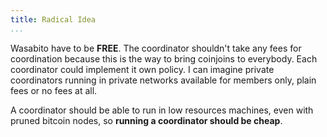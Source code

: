 ```yaml
---
title: Radical Idea
...
```


Wasabito have to be **FREE**. The coordinator shouldn't take any fees for coordination because this is the way to bring coinjoins to everybody. 
Each coordinator could implement it own policy. I can imagine private coordinators running in private networks available
for members only, plain fees or no fees at all.

A coordinator should be able to run in low resources machines, even with pruned bitcoin nodes, so **running a coordinator 
should be cheap**.

